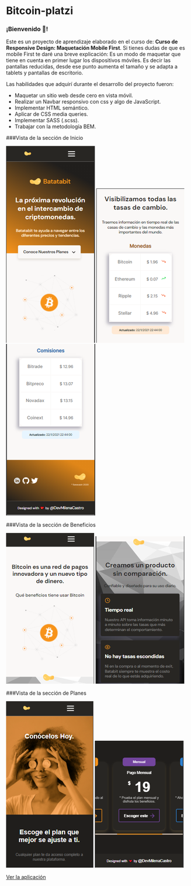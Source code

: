 # Bitcoin-platzi 

### ¡Bienvenido 👋!

Este es un proyecto de aprendizaje elaborado en el curso de: **Curso de Responsive Design: Maquetación Mobile First**. Si tienes dudas de que es mobile First te daré una breve explicación: Es un modo de maquetar que tiene en cuenta en primer lugar los dispositivos móviles. Es decir las pantallas reducidas, desde ese punto aumenta el tamaño y se adapta a tablets y pantallas de escritorio.

Las habilidades que adquirí durante el desarrollo del proyecto fueron:

- Maquetar un sitio web desde cero en vista móvil.
- Realizar un Navbar responsivo con css y algo de JavaScript.
- Implementar HTML semántico.
- Aplicar de CSS media queries.
- Implementar SASS (.scss).
- Trabajar con la metodología BEM.

###Vista de la sección de Inicio

![Home Preview](.readme-static/home1.png)               ![Home Preview](.readme-static/home2.png)               ![Home Preview](.readme-static/home3.png)

###Vista de la sección de Beneficios

![Home Preview](.readme-static/benefits1.png)               ![Home Preview](.readme-static/benefits2.png)

###Vista de la sección de Planes

![Home Preview](.readme-static/plans1.png)               ![Home Preview](.readme-static/plans2.png)


[Ver la aplicación](https://devmilenacastro.github.io/Bitcoin-platzi/)
